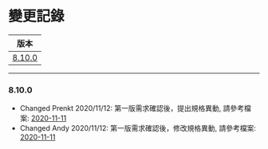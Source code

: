 變更記錄
===
| 版本 |
| :---: |
| [8.10.0](#v8_10_0) |

***
### <a id='v8_10_0'></a>8.10.0


* Changed Prenkt 2020/11/12: 第一版需求確認後，提出規格異動, 請參考檔案: [2020-11-11][2020-11-11]
* Changed Andy 2020/11/12: 第一版需求確認後，修改規格異動, 請參考檔案: [2020-11-11][2020-11-11]





<!-- 超連結 -->
[2020-11-11]: 2020-11-11.md "欄位說明/主旨內文"
